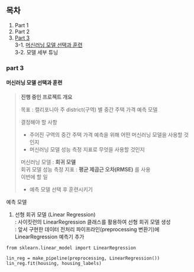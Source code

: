 ## 목차  
1. Part 1
2. Part 2
3. [Part 3](#part-3)  
    3-1. [머신러닝 모델 선택과 훈련](#머신러닝-모델-선택과-훈련)  
    3-2. 모델 세부 튜닝
### part 3
#### 머신러닝 모델 선택과 훈련<br>
><b>진행 중인 프로젝트 개요</b> 
>    
>목표 : 캘리포니아 주 district(구역) 별 중간 주택 가격 예측 모델 
>    
> 결정해야 할 사항  
> 
> - 주어진 구역의 중간 주택 가격 예측을 위해 어떤 머신러닝 모델을 사용할 것인지  
> - 머신러닝 모델 성능 측정 지표로 무엇을 사용할 것인지   
>   
> 머신러닝 모델 : <b> 회귀 모델</b>  
> 회귀 모델 성능 측정 지표 : <b>평균 제곱근 오차(RMSE)</b> 를 사용  
> 이번에 할 일  
> - 예측 모델 선택 후 훈련시키기  


예측 모델  
1. 선형 회귀 모델 (Linear Regression)  
: 사이킷런의 LinearRegression 클래스를 활용하여 선형 회귀 모델 생성  
: 앞서 구현한 데이터 전처리 파이프라인(preprocessing 변환기)에 LinearRegression 예측기 추가  

``` 
from sklearn.linear_model import LinearRegression 

lin_reg = make_pipeline(preprocessing, LinearRegression())
lin_reg.fit(housing, housing_labels)

```
